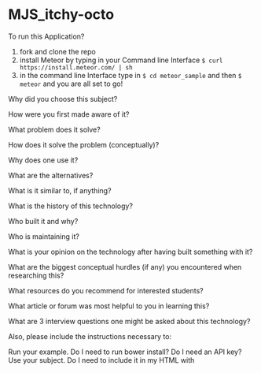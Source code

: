 # MJS_itchy-octo
To run this Application?
1. fork and clone the repo
2. install Meteor by typing in your Command line Interface ```$ curl https://install.meteor.com/ | sh ```
2. in the command line Interface type  in  ```$ cd meteor_sample``` and then ``` $ meteor ``` and you are all set to go!




Why did you choose this subject?

How were you first made aware of it?

What problem does it solve?

How does it solve the problem (conceptually)?

Why does one use it?

What are the alternatives?

What is it similar to, if anything?

What is the history of this technology?

Who built it and why?

Who is maintaining it?

What is your opinion on the technology after having built
something with it?

What are the biggest conceptual hurdles (if any) you encountered when researching this?

What resources do you recommend for interested students?

What article or forum was most helpful to you in learning this?

What are 3 interview questions one might be asked about this
technology?

Also, please include the instructions necessary to:

Run your example.
Do I need to run bower install? Do I need an API key?
Use your subject.
Do I need to include it in my HTML with <script> tags? Do I need to brew install anything? Can I deploy it to Heroku?
